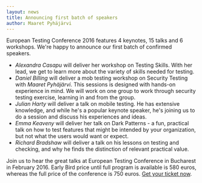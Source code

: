 ```yaml
---
layout: news
title: Announcing first batch of speakers
author: Maaret Pyhäjärvi
---
```


European Testing Conference 2016 features 4 keynotes, 15 talks and 6 workshops. We're happy to announce our first batch of confirmed speakers.

   * *Alexandra Casapu* will deliver her workshop on Testing Skills. With her lead, we get to learn more about the variety of skills needed for testing.
   * *Daniel Billing* will deliver a mob testing workshop on Security Testing with *Maaret Pyhäjärvi*. This sessions is designed with hands-on experience in mind. We will work on one group to work through security testing exercise, learning in and from the group.
   * *Julian Harty* will deliver a talk on mobile testing. He has extensive knowledge, and while he's a popular keynote speaker, he's joining us to do a session and discuss his experiences and ideas.
   * *Emma Keaveny* will deliver her talk on Dark Patterns - a fun, practical talk on how to test features that might be intended by your organization, but not what the users would want or expect.
   * *Richard Bradshaw* will deliver a talk on his lessons on testing and checking, and why he finds the distinction of relevant practical value.

Join us to hear the great talks at European Testing Conference in Bucharest in February 2016.  Early Bird price until full program is available is 580 euros, whereas the full price of the conference is 750 euros. [Get your ticket now](https://holvi.com/shop/EuroTestingConf/product/307fb905d2067da1cf9c6a68c2e31e33/).
